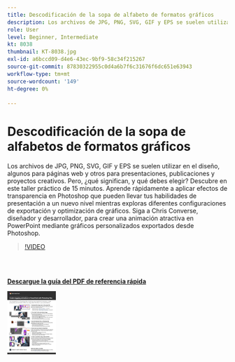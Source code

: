 ```yaml
---
title: Descodificación de la sopa de alfabeto de formatos gráficos
description: Los archivos de JPG, PNG, SVG, GIF y EPS se suelen utilizar en el diseño, algunos para páginas web y otros para presentaciones, publicaciones y proyectos creativos. Pero, ¿qué significan y qué debes elegir?
role: User
level: Beginner, Intermediate
kt: 8038
thumbnail: KT-8038.jpg
exl-id: a6bccd09-d4e6-43ec-9bf9-58c34f215267
source-git-commit: 87830322955c0d4a6b7f6c31676f6dc651e63943
workflow-type: tm+mt
source-wordcount: '149'
ht-degree: 0%

---
```


# Descodificación de la sopa de alfabetos de formatos gráficos

Los archivos de JPG, PNG, SVG, GIF y EPS se suelen utilizar en el diseño, algunos para páginas web y otros para presentaciones, publicaciones y proyectos creativos. Pero, ¿qué significan, y qué debes elegir? Descubre en este taller práctico de 15 minutos. Aprende rápidamente a aplicar efectos de transparencia en Photoshop que pueden llevar tus habilidades de presentación a un nuevo nivel mientras exploras diferentes configuraciones de exportación y optimización de gráficos. Siga a Chris Converse, diseñador y desarrollador, para crear una animación atractiva en PowerPoint mediante gráficos personalizados exportados desde Photoshop.

>[!VIDEO](https://video.tv.adobe.com/v/333805?hidetitle=true)

<br> 

[**Descargue la guía del PDF de referencia rápida**](../quick-reference/Decodingthealphabetsoupofgraphicformats.pdf)

[![Imagen de la primera página de la guía de referencia rápida](assets/DecodingthealphabetsoupofgraphicformatsPage1.png)](../quick-reference/Decodingthealphabetsoupofgraphicformats.pdf)
